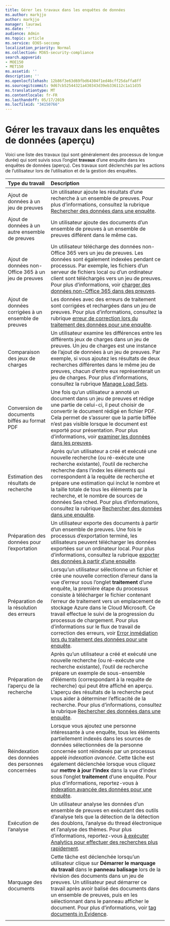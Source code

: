```yaml
---
title: Gérer les travaux dans les enquêtes de données
ms.author: markjjo
author: markjjo
manager: laurawi
ms.date: ''
audience: Admin
ms.topic: article
ms.service: O365-seccomp
localization_priority: Normal
ms.collection: M365-security-compliance
search.appverid:
- MOE150
- MET150
ms.assetid: ''
description: ''
ms.openlocfilehash: 12b86f3e63d69fbd64304f1ed46cff25daffa8ff
ms.sourcegitcommit: 9d67cb52544321a430343d39eb336112c1a11d35
ms.translationtype: MT
ms.contentlocale: fr-FR
ms.lasthandoff: 05/17/2019
ms.locfileid: "34150766"
---
```

# <a name="manage-jobs-in-data-investigations-preview"></a>Gérer les travaux dans les enquêtes de données (aperçu)

Voici une liste des travaux (qui sont généralement des processus de longue durée) qui sont suivis sous l’onglet **travaux** d’une enquête dans les enquêtes de données (aperçu). Ces travaux sont déclenchés par les actions de l’utilisateur lors de l’utilisation et de la gestion des enquêtes.

| Type du travail            | Description     |
| :----------------- | :----------     |
|Ajout de données à un jeu de preuves | Un utilisateur ajoute les résultats d’une recherche à un ensemble de preuves.  Pour plus d’informations, consultez la rubrique [Rechercher des données dans une enquête](search-for-data.md). |
|Ajout de données à un autre ensemble de preuves | Un utilisateur ajoute des documents d’un ensemble de preuves à un ensemble de preuves différent dans le même cas.|
|Ajout de données non-Office 365 à un jeu de preuves | Un utilisateur télécharge des données non-Office 365 vers un jeu de preuves. Les données sont également indexées pendant ce processus. Par exemple, les fichiers d’un serveur de fichiers local ou d’un ordinateur client sont téléchargés vers un jeu de preuves. Pour plus d’informations, voir [charger des données non-Office 365 dans des preuves](load-non-office365-data.md).| 
|Ajout de données corrigées à un ensemble de preuves | Les données avec des erreurs de traitement sont corrigées et rechargées dans un jeu de preuves. Pour plus d’informations, consultez la rubrique [erreur de correction lors du traitement des données pour une enquête](error-remediation.md). | 
|Comparaison des jeux de charges | Un utilisateur examine les différences entre les différents jeux de charges dans un jeu de preuves. Un jeu de charges est une instance de l’ajout de données à un jeu de preuves. Par exemple, si vous ajoutez les résultats de deux recherches différentes dans le même jeu de preuves, chacun d’entre eux représenterait un jeu de charges. Pour plus d’informations, consultez la rubrique [Manage Load Sets](manage-load-sets.md). |
|Conversion de documents biffés au format PDF|Une fois qu’un utilisateur a annoté un document dans un jeu de preuves et rédige une partie de celui-ci, il peut choisir de convertir le document rédigé en fichier PDF. Cela permet de s’assurer que la partie biffée n’est pas visible lorsque le document est exporté pour présentation. Pour plus d’informations, voir [examiner les données dans les preuves](review-data-in-evidence.md). |
|Estimation des résultats de recherche | Après qu’un utilisateur a créé et exécuté une nouvelle recherche (ou ré-exécute une recherche existante), l’outil de recherche recherche dans l’index les éléments qui correspondent à la requête de recherche et prépare une estimation qui inclut le nombre et la taille totale de tous les éléments par la recherche, et le nombre de sources de données Sea rched.  Pour plus d’informations, consultez la rubrique [Rechercher des données dans une enquête](search-for-data.md). | 
|Préparation des données pour l’exportation | Un utilisateur exporte des documents à partir d’un ensemble de preuves. Une fois le processus d’exportation terminé, les utilisateurs peuvent télécharger les données exportées sur un ordinateur local. Pour plus d’informations, consultez la rubrique [exporter des données à partir d’une enquête](export-data.md). | 
|Préparation de la résolution des erreurs |Lorsqu’un utilisateur sélectionne un fichier et crée une nouvelle correction d’erreur dans la vue d’erreur sous l’onglet **traitement** d’une enquête, la première étape du processus consiste à télécharger le fichier contenant l’erreur de traitement vers un emplacement de stockage Azure dans le Cloud Microsoft. Ce travail effectue le suivi de la progression du processus de chargement. Pour plus d’informations sur le flux de travail de correction des erreurs, voir [Error inmédiation lors du traitement des données pour une enquête](error-remediation.md).| 
|Préparation de l’aperçu de la recherche | Après qu’un utilisateur a créé et exécuté une nouvelle recherche (ou ré-exécute une recherche existante), l’outil de recherche prépare un exemple de sous-ensemble d’éléments (correspondant à la requête de recherche) qui peut être affiché en aperçu. L’aperçu des résultats de la recherche peut vous aider à déterminer l’efficacité de la recherche.  Pour plus d’informations, consultez la rubrique [Rechercher des données dans une enquête](search-for-data.md). | 
|Réindexation des données des personnes concernées | Lorsque vous ajoutez une personne intéressante à une enquête, tous les éléments partiellement indexés dans les sources de données sélectionnées de la personne concernée sont réindexés par un processus appelé *indexation avancée*. Cette tâche est également déclenchée lorsque vous cliquez sur **mettre à jour l’index** dans la vue d’index sous l’onglet **traitement** d’une enquête. Pour plus d’informations, reportez-vous à [indexation avancée des données pour une enquête](index-data-people-of-interest.md).
|Exécution de l’analyse | Un utilisateur analyse les données d’un ensemble de preuves en exécutant des outils d’analyse tels que la détection de la détection des doublons, l’analyse du thread électronique et l’analyse des thèmes. Pour plus d’informations, reportez-vous [à exécuter Analytics pour effectuer des recherches plus rapidement](run-analytics-to-investigate-faster.md). | 
|Marquage des documents | Cette tâche est déclenchée lorsqu’un utilisateur clique sur **Démarrer le marquage du travail** dans le **panneau balisage** lors de la révision des documents dans un jeu de preuves. Un utilisateur peut démarrer ce travail après avoir balisé des documents dans un ensemble de preuves, puis en les sélectionnant dans le panneau afficher le document. Pour plus d’informations, voir [tag documents in Evidence](tag-documents.md). | 
|||
